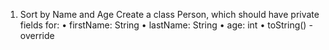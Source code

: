 1. Sort by Name and Age
Create a class Person, which should have private fields for:
    • firstName: String
    • lastName: String
    • age: int
    • toString() - override
